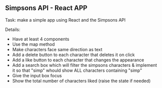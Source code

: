 ## Simpsons API - React APP

Task: make a simple app using React and the Simpsons API

Details: 
- Have at least 4 components
- Use the map method
- Make characters face same direction as text
- Add a delete button to each character that deletes it on click
- Add a like button to each character that changes the appearance
- Add a search box which will filter the simpsons characters & implement it so that "simp" whould show ALL characters containing "simp"
- Give the input box focus
- Show the total number of characters liked (raise the state if needed)
